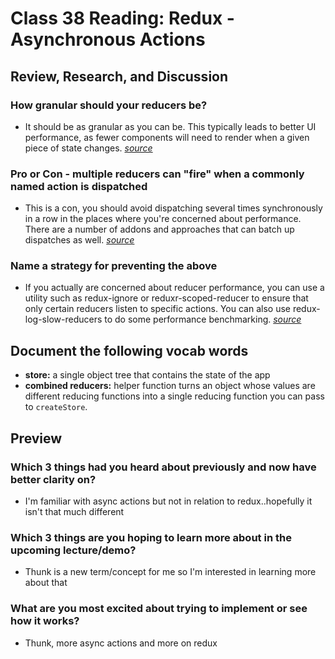 # Class 38 Reading: Redux - Asynchronous Actions

## Review, Research, and Discussion

### How granular should your reducers be?

- It should be as granular as you can be. This typically leads to better UI performance, as fewer components will need to render when a given piece of state changes. *[source](https://redux.js.org/style-guide/style-guide)*

### Pro or Con - multiple reducers can "fire" when a commonly named action is dispatched

- This is a con, you should avoid dispatching several times synchronously in a row in the places where you're concerned about performance. There are a number of addons and approaches that can batch up dispatches as well. *[source](https://redux.js.org/faq/actions#should-i-dispatch-multiple-actions-in-a-row-from-one-action-creator)*

### Name a strategy for preventing the above

- If you actually are concerned about reducer performance, you can use a utility such as redux-ignore or reduxr-scoped-reducer to ensure that only certain reducers listen to specific actions. You can also use redux-log-slow-reducers to do some performance benchmarking. *[source](https://redux.js.org/faq/performance#wont-calling-all-my-reducers-for-each-action-be-slow)*

## Document the following vocab words

- **store:** a single object tree that contains the state of the app
- **combined reducers:** helper function turns an object whose values are different reducing functions into a single reducing function you can pass to `createStore`.

## Preview

### Which 3 things had you heard about previously and now have better clarity on?

- I'm familiar with async actions but not in relation to redux..hopefully it isn't that much different

### Which 3 things are you hoping to learn more about in the upcoming lecture/demo?

- Thunk is a new term/concept for me so I'm interested in learning more about that

### What are you most excited about trying to implement or see how it works?

- Thunk, more async actions and more on redux
